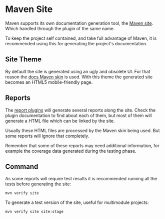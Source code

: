 # Maven Site

Maven supports its own documentation generation tool, the [Maven site](https://maven.apache.org/plugins/maven-site-plugin/). Which handled through the plugin of the same name.

To keep the project self contained, and take full advantage of Maven, it is recommended using this for generating the project's documentation.

## Site Theme

By default the site is generated using an ugly and obsolete UI. For that reason the [docs Maven skin](https://github.com/Bernardo-MG/docs-maven-skin) is used. With this theme the generated site becomes an HTML5 mobile-friendly page.

## Reports

The [report plugins](./maven_reports.md) will generate several reports along the site. Check the plugin documentation to find about each of them, but most of them will generate a HTML file which can be linked by the site.

Usually these HTML files are processed by the Maven skin being used. But some reports will ignore that completely.

Remember that some of these reports may need additional information, for example the coverage data generated during the testing phase.

## Command

As some reports will require test results it is recommended running all the tests before generating the site:

```shell
mvn verify site
```

To generate a test version of the site, useful for multimodule projects:

```
mvn verify site site:stage
```



